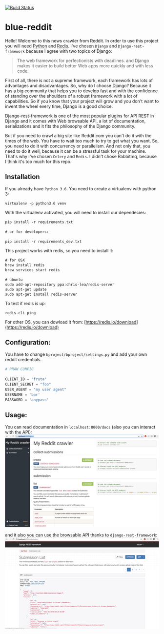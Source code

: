 [![Build Status](https://travis-ci.org/eduzen/blue-reddit.svg?branch=master)](https://travis-ci.org/eduzen/blue-reddit)
# blue-reddit

Hello! Welcome to this news crawler from Reddit. In order to use this project you will need [Python](http://python.org)
and [Redis](https://redis.io).
I've chosen `Django` and `Django-rest-framework` because I agree with two topics of Django:
> The web framework for perfectionists with deadlines.
and
> Django makes it easier to build better Web apps more quickly and with less code.

First of all, there is not a supreme framework, each framework has lots of advantages and disadvantages.
So, why do I choose Django? Because it has a big community that helps you to develop fast and with the confidence
of standing over the shoulders of a robust framework with a lot of capabilities. So if you know that
your project will grow and you don't want to invent the wheel every time, Django is a good choice.

Django-rest-framework is one of the most popular plugins for API REST in Django and it comes with
Web browsable API, a lot of documentation, serializations and it fits the philosophy of the Django community.

But if you need to crawl a big site like Reddit.com you can't do it with the times of the web.
You have to wait too much to try to get what you want. So, you need to do it with concurrency or parallelism.
And not only that, you need to do it well, because it can be a stressful task for your machine.
That's why I've chosen `Celery` and `Redis`. I didn't chose Rabbitmq, because I think it's too much for
this repo.


## Installation

If you already have `Python 3.6`. You need to create a virtualenv with python 3:
```
virtualenv -p python3.6 venv
```

With the virtualenv activated, you will need to install our dependecies:
```
pip install -r requirements.txt

# or for developers:

pip install -r requirements_dev.txt
```

This project works with redis, so you need to install it:
```
# for OSX
brew install redis
brew services start redis

# ubuntu
sudo add-apt-repository ppa:chris-lea/redis-server
sudo apt-get update
sudo apt-get install redis-server
```

To test if redis is up:
```
redis-cli ping
```
For other OS, you can dowload it from: [https://redis.io/download](https://redis.io/download)

## Configuration:

You have to change `bproject/bproject/settings.py` and add your own reddit credentials.
```python
# PRAW CONFIG

CLIENT_ID = "fruta"
CLIENT_SECRET = "foo"
USER_AGENT = "my user agent"
USERNAME = 'bar'
PASSWORD = 'anypass'
```

## Usage:

You can read documentation in `localhost:8000/docs` (also you can interact with the API):
![Image](docs/docs.png?raw=true)

and it also you can use the browsable API thanks to `django-rest-framework`:
![Image](docs/rest.png?raw=true)
